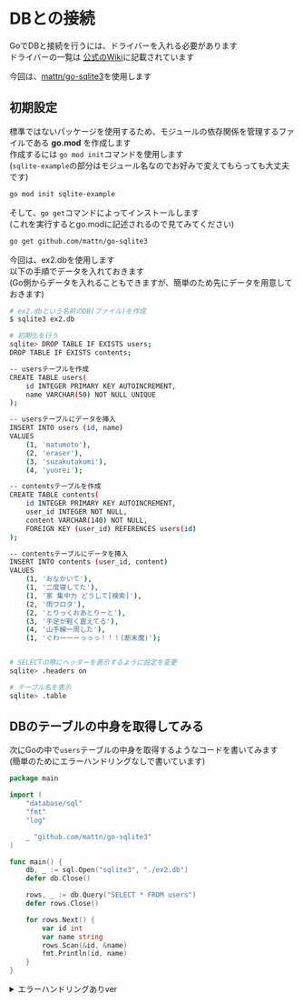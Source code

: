 # DBとの接続

GoでDBと接続を行うには、ドライバーを入れる必要があります  
ドライバーの一覧は [公式のWiki](https://github.com/golang/go/wiki/SQLDrivers)に記載されています

今回は、[mattn/go-sqlite3](https://github.com/mattn/go-sqlite3/tree/master)を使用します

## 初期設定

標準ではないパッケージを使用するため、モジュールの依存関係を管理するファイルである **go.mod** を作成します  
作成するには `go mod init`コマンドを使用します  
(`sqlite-example`の部分はモジュール名なのでお好みで変えてもらっても大丈夫です)

```bash
go mod init sqlite-example
```

そして、`go get`コマンドによってインストールします  
(これを実行するとgo.modに記述されるので見てみてください)

```bash
go get github.com/mattn/go-sqlite3
```

今回は、ex2.dbを使用します  
以下の手順でデータを入れておきます  
(Go側からデータを入れることもできますが、簡単のため先にデータを用意しておきます)

```bash
# ex2.dbという名前のDB(ファイル)を作成
$ sqlite3 ex2.db

# 初期化を行う
sqlite> DROP TABLE IF EXISTS users;
DROP TABLE IF EXISTS contents;

-- usersテーブルを作成
CREATE TABLE users(
    id INTEGER PRIMARY KEY AUTOINCREMENT,
    name VARCHAR(50) NOT NULL UNIQUE
);

-- usersテーブルにデータを挿入
INSERT INTO users (id, name)
VALUES
    (1, 'matumoto'),
    (2, 'eraser'),
    (3, 'suzakutakumi'),
    (4, 'yuorei');

-- contentsテーブルを作成
CREATE TABLE contents(
    id INTEGER PRIMARY KEY AUTOINCREMENT,
    user_id INTEGER NOT NULL,
    content VARCHAR(140) NOT NULL,
    FOREIGN KEY (user_id) REFERENCES users(id)
);

-- contentsテーブルにデータを挿入
INSERT INTO contents (user_id, content)
VALUES
    (1, 'おなかいて'),
    (1, '二度寝してた'),
    (1, '家 集中力 どうして[検索]'),
    (2, '雨ワロタ'),
    (2, 'とりっくおあとりーと'),
    (3, '手足が軽く震えてる'),
    (4, '山手線一周した'),
    (1, 'ぐわーーーっっっ！！！(断末魔)');


# SELECTの際にヘッダーを表示するように設定を変更
sqlite> .headers on

# テーブル名を表示
sqlite> .table
```

## DBのテーブルの中身を取得してみる

次にGoの中で`users`テーブルの中身を取得するようなコードを書いてみます  
(簡単のためにエラーハンドリングなしで書いています)

```go
package main

import (
	"database/sql"
	"fmt"
	"log"

	_ "github.com/mattn/go-sqlite3"
)

func main() {
	db, _ := sql.Open("sqlite3", "./ex2.db")
	defer db.Close()

	rows, _ := db.Query("SELECT * FROM users")
	defer rows.Close()

	for rows.Next() {
		var id int
		var name string
		rows.Scan(&id, &name)
		fmt.Println(id, name)
	}
}
```

<details><summary> エラーハンドリングありver </summary>

```go
package main

import (
	"database/sql"
	"fmt"
	"log"

	_ "github.com/mattn/go-sqlite3"
)

func main() {
	db, err := sql.Open("sqlite3", "./ex2.db")
	if err != nil {
		log.Fatal(err)
	}
	defer db.Close()

	rows, err := db.Query("SELECT * FROM users")
	if err != nil {
		log.Fatal(err)
	}
	defer rows.Close()

	for rows.Next() {
		var id int
		var name string
		err = rows.Scan(&id, &name)
		if err != nil {
			log.Fatal(err)
		}
		fmt.Println(id, name)
	}
}
```

</details>

